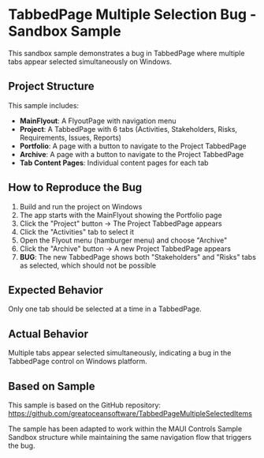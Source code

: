 # TabbedPage Multiple Selection Bug - Sandbox Sample

This sandbox sample demonstrates a bug in TabbedPage where multiple tabs appear selected simultaneously on Windows.

## Project Structure

This sample includes:
- **MainFlyout**: A FlyoutPage with navigation menu
- **Project**: A TabbedPage with 6 tabs (Activities, Stakeholders, Risks, Requirements, Issues, Reports)
- **Portfolio**: A page with a button to navigate to the Project TabbedPage
- **Archive**: A page with a button to navigate to the Project TabbedPage
- **Tab Content Pages**: Individual content pages for each tab

## How to Reproduce the Bug

1. Build and run the project on Windows
2. The app starts with the MainFlyout showing the Portfolio page
3. Click the "Project" button → The Project TabbedPage appears
4. Click the "Activities" tab to select it
5. Open the Flyout menu (hamburger menu) and choose "Archive"
6. Click the "Archive" button → A new Project TabbedPage appears
7. **BUG**: The new TabbedPage shows both "Stakeholders" and "Risks" tabs as selected, which should not be possible

## Expected Behavior

Only one tab should be selected at a time in a TabbedPage.

## Actual Behavior

Multiple tabs appear selected simultaneously, indicating a bug in the TabbedPage control on Windows platform.

## Based on Sample

This sample is based on the GitHub repository: https://github.com/greatoceansoftware/TabbedPageMultipleSelectedItems

The sample has been adapted to work within the MAUI Controls Sample Sandbox structure while maintaining the same navigation flow that triggers the bug.
